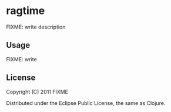 # ragtime

FIXME: write description

## Usage

FIXME: write

## License

Copyright (C) 2011 FIXME

Distributed under the Eclipse Public License, the same as Clojure.
